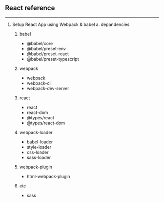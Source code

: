 ## React reference

---

1.  Setup React App using Webpack & babel
    a. depandencies

    1. babel

       - @babel/core
       - @babel/preset-env
       - @babel/preset-react
       - @babel/preset-typescript
         &nbsp;

    2. webpack

       - webpack
       - webpack-cli
       - webpack-dev-server
         &nbsp;

    3. react

       - react
       - react-dom
       - @types/react
       - @types/react-dom
         &nbsp;

    4. webpack-loader

       - babel-loader
       - style-loader
       - css-loader
       - sass-loader
         &nbsp;

    5. webpack-plugin

       - html-webpack-plugin
         &nbsp;

    6. etc

       - sass
         &nbsp;
